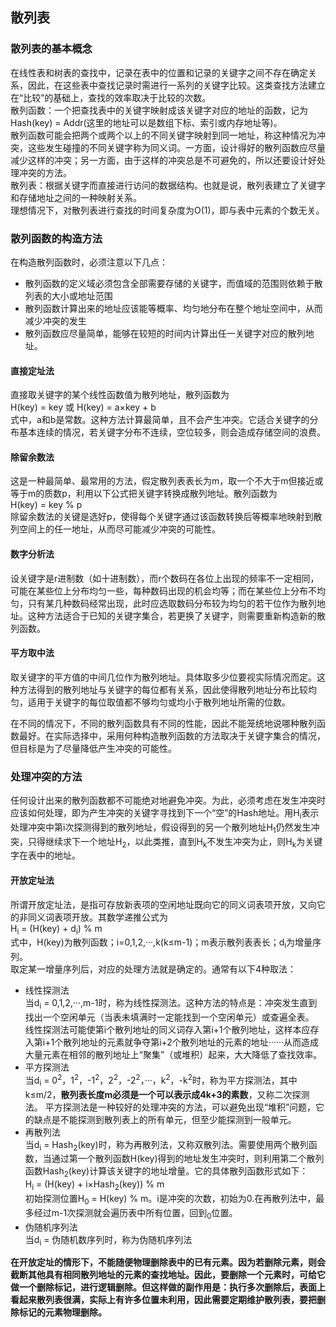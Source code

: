 ## 散列表  
### 散列表的基本概念  
在线性表和树表的查找中，记录在表中的位置和记录的关键字之间不存在确定关系，因此，在这些表中查找记录时需进行一系列的关键字比较。这类查找方法建立在“比较”的基础上，查找的效率取决于比较的次数。  
散列函数：一个把查找表中的关键字映射成该关键字对应的地址的函数，记为Hash(key) = Addr(这里的地址可以是数组下标、索引或内存地址等)。  
散列函数可能会把两个或两个以上的不同关键字映射到同一地址，称这种情况为冲突，这些发生碰撞的不同关键字称为同义词。一方面，设计得好的散列函数应尽量减少这样的冲突；另一方面，由于这样的冲突总是不可避免的，所以还要设计好处理冲突的方法。  
散列表：根据关键字而直接进行访问的数据结构。也就是说，散列表建立了关键字和存储地址之间的一种映射关系。  
理想情况下，对散列表进行查找的时间复杂度为O(1)，即与表中元素的个数无关。  

### 散列函数的构造方法  
在构造散列函数时，必须注意以下几点：  
+ 散列函数的定义域必须包含全部需要存储的关键字，而值域的范围则依赖于散列表的大小或地址范围  
+ 散列函数计算出来的地址应该能等概率、均匀地分布在整个地址空间中，从而减少冲突的发生  
+ 散列函数应尽量简单，能够在较短的时间内计算出任一关键字对应的散列地址。  

#### 直接定址法  
直接取关键字的某个线性函数值为散列地址，散列函数为  
H(key) = key 或 H(key) = a×key + b  
式中，a和b是常数。这种方法计算最简单，且不会产生冲突。它适合关键字的分布基本连续的情况，若关键字分布不连续，空位较多，则会造成存储空间的浪费。  

#### 除留余数法  
这是一种最简单、最常用的方法，假定散列表表长为m，取一个不大于m但接近或等于m的质数p，利用以下公式把关键字转换成散列地址。散列函数为  
H(key) = key % p  
除留余数法的关键是选好p，使得每个关键字通过该函数转换后等概率地映射到散列空间上的任一地址，从而尽可能减少冲突的可能性。  

#### 数字分析法  
设关键字是r进制数（如十进制数），而r个数码在各位上出现的频率不一定相同，可能在某些位上分布均匀一些，每种数码出现的机会均等；而在某些位上分布不均匀，只有某几种数码经常出现，此时应选取数码分布较为均匀的若干位作为散列地址。这种方法适合于已知的关键字集合，若更换了关键字，则需要重新构造新的散列函数。  

#### 平方取中法  
取关键字的平方值的中间几位作为散列地址。具体取多少位要视实际情况而定。这种方法得到的散列地址与关键字的每位都有关系，因此使得散列地址分布比较均匀，适用于关键字的每位取值都不够均匀或均小于散列地址所需的位数。  

在不同的情况下，不同的散列函数具有不同的性能，因此不能笼统地说哪种散列函数最好。在实际选择中，采用何种构造散列函数的方法取决于关键字集合的情况，但目标是为了尽量降低产生冲突的可能性。  

### 处理冲突的方法  
任何设计出来的散列函数都不可能绝对地避免冲突。为此，必须考虑在发生冲突时应该如何处理，即为产生冲突的关键字寻找到下一个“空”的Hash地址。用H<sub>i</sub>表示处理冲突中第i次探测得到的散列地址，假设得到的另一个散列地址H<sub>1</sub>仍然发生冲突，只得继续求下一个地址H<sub>2</sub>，以此类推，直到H<sub>k</sub>不发生冲突为止，则H<sub>k</sub>为关键字在表中的地址。  

#### 开放定址法  
所谓开放定址法，是指可存放新表项的空闲地址既向它的同义词表项开放，又向它的非同义词表项开放。其数学递推公式为  
H<sub>i</sub> = (H(key) + d<sub>i</sub>) % m  
式中，H(key)为散列函数；i=0,1,2,···,k(k≤m-1)；m表示散列表表长；d<sub>i</sub>为增量序列。  
取定某一增量序列后，对应的处理方法就是确定的。通常有以下4种取法：  
+ 线性探测法  
  当d<sub>i</sub> = 0,1,2,···,m-1时，称为线性探测法。这种方法的特点是：冲突发生直到找出一个空闲单元（当表未填满时一定能找到一个空闲单元）或查遍全表。  
  线性探测法可能使第i个散列地址的同义词存入第i+1个散列地址，这样本应存入第i+1个散列地址的元素就争夺第i+2个散列地址的元素的地址······从而造成大量元素在相邻的散列地址上“聚集”（或堆积）起来，大大降低了查找效率。  
+ 平方探测法  
  当d<sub>i</sub> = 0<sup>2</sup>，1<sup>2</sup>，-1<sup>2</sup>，2<sup>2</sup>，-2<sup>2</sup>，···，k<sup>2</sup>，-k<sup>2</sup>时，称为平方探测法，其中k≤m/2，**散列表长度m必须是一个可以表示成4k+3的素数**，又称二次探测法。 
  平方探测法是一种较好的处理冲突的方法，可以避免出现“堆积”问题，它的缺点是不能探测到散列表上的所有单元，但至少能探测到一般单元。  
+ 再散列法  
  当d<sub>i</sub> = Hash<sub>2</sub>(key)时，称为再散列法，又称双散列法。需要使用两个散列函数，当通过第一个散列函数H(key)得到的地址发生冲突时，则利用第二个散列函数Hash<sub>2</sub>(key)计算该关键字的地址增量。它的具体散列函数形式如下：  
  H<sub>i</sub> = (H(key) + i×Hash<sub>2</sub>(key)) % m  
  初始探测位置H<sub>0</sub> = H(key) % m。i是冲突的次数，初始为0.在再散列法中，最多经过m-1次探测就会遍历表中所有位置，回到<sub>0</sub>位置。  
+ 伪随机序列法  
  当d<sub>i</sub> = 伪随机数序列时，称为伪随机序列法  

**在开放定址的情形下，不能随便物理删除表中的已有元素。因为若删除元素，则会截断其他具有相同散列地址的元素的查找地址。因此，要删除一个元素时，可给它做一个删除标记，进行逻辑删除。但这样做的副作用是：执行多次删除后，表面上看起来散列表很满，实际上有许多位置未利用，因此需要定期维护散列表，要把删除标记的元素物理删除。**  


